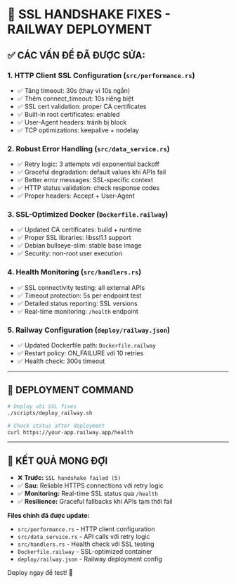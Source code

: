 # 🎉 SSL HANDSHAKE FIXES - RAILWAY DEPLOYMENT

## ✅ **CÁC VẤN ĐỀ ĐÃ ĐƯỢC SỬA:**

### **1. HTTP Client SSL Configuration** (`src/performance.rs`)
- ✅ Tăng timeout: 30s (thay vì 10s ngắn) 
- ✅ Thêm connect_timeout: 10s riêng biệt
- ✅ SSL cert validation: proper CA certificates
- ✅ Built-in root certificates: enabled
- ✅ User-Agent headers: tránh bị block
- ✅ TCP optimizations: keepalive + nodelay

### **2. Robust Error Handling** (`src/data_service.rs`)  
- ✅ Retry logic: 3 attempts với exponential backoff
- ✅ Graceful degradation: default values khi APIs fail
- ✅ Better error messages: SSL-specific context
- ✅ HTTP status validation: check response codes
- ✅ Proper headers: Accept + User-Agent

### **3. SSL-Optimized Docker** (`Dockerfile.railway`)
- ✅ Updated CA certificates: build + runtime  
- ✅ Proper SSL libraries: libssl1.1 support
- ✅ Debian bullseye-slim: stable base image
- ✅ Security: non-root user execution

### **4. Health Monitoring** (`src/handlers.rs`)
- ✅ SSL connectivity testing: all external APIs
- ✅ Timeout protection: 5s per endpoint test
- ✅ Detailed status reporting: SSL versions
- ✅ Real-time monitoring: `/health` endpoint

### **5. Railway Configuration** (`deploy/railway.json`)  
- ✅ Updated Dockerfile path: `Dockerfile.railway`
- ✅ Restart policy: ON_FAILURE với 10 retries
- ✅ Health check: 300s timeout

---

## 🚀 **DEPLOYMENT COMMAND**

```bash
# Deploy với SSL fixes
./scripts/deploy_railway.sh

# Check status after deployment
curl https://your-app.railway.app/health
```

---

## 🎯 **KẾT QUẢ MONG ĐỢI**

- ❌ **Trước:** `SSL handshake failed (5)`
- ✅ **Sau:** Reliable HTTPS connections với retry logic
- ✅ **Monitoring:** Real-time SSL status qua `/health`
- ✅ **Resilience:** Graceful fallbacks khi APIs tạm thời fail

**Files chính đã được update:**
- `src/performance.rs` - HTTP client configuration  
- `src/data_service.rs` - API calls với retry logic
- `src/handlers.rs` - Health check với SSL testing
- `Dockerfile.railway` - SSL-optimized container
- `deploy/railway.json` - Railway deployment config

Deploy ngay để test! 🎉
